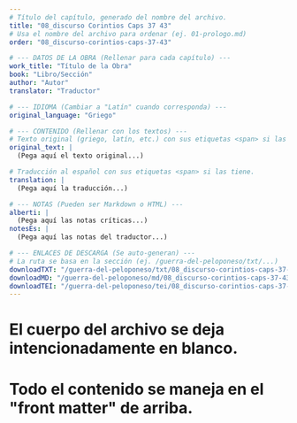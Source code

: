 ```yaml
---
# Título del capítulo, generado del nombre del archivo.
title: "08_discurso Corintios Caps 37 43"
# Usa el nombre del archivo para ordenar (ej. 01-prologo.md)
order: "08_discurso-corintios-caps-37-43"

# --- DATOS DE LA OBRA (Rellenar para cada capítulo) ---
work_title: "Título de la Obra"
book: "Libro/Sección"
author: "Autor"
translator: "Traductor"

# --- IDIOMA (Cambiar a "Latín" cuando corresponda) ---
original_language: "Griego"

# --- CONTENIDO (Rellenar con los textos) ---
# Texto original (griego, latín, etc.) con sus etiquetas <span> si las tiene.
original_text: |
  (Pega aquí el texto original...)

# Traducción al español con sus etiquetas <span> si las tiene.
translation: |
  (Pega aquí la traducción...)

# --- NOTAS (Pueden ser Markdown o HTML) ---
alberti: |
  (Pega aquí las notas críticas...)
notesEs: |
  (Pega aquí las notas del traductor...)

# --- ENLACES DE DESCARGA (Se auto-generan) ---
# La ruta se basa en la sección (ej. /guerra-del-peloponeso/txt/...)
downloadTXT: "/guerra-del-peloponeso/txt/08_discurso-corintios-caps-37-43.txt"
downloadMD: "/guerra-del-peloponeso/md/08_discurso-corintios-caps-37-43.md"
downloadTEI: "/guerra-del-peloponeso/tei/08_discurso-corintios-caps-37-43.xml"
---
```

# El cuerpo del archivo se deja intencionadamente en blanco.
# Todo el contenido se maneja en el "front matter" de arriba.